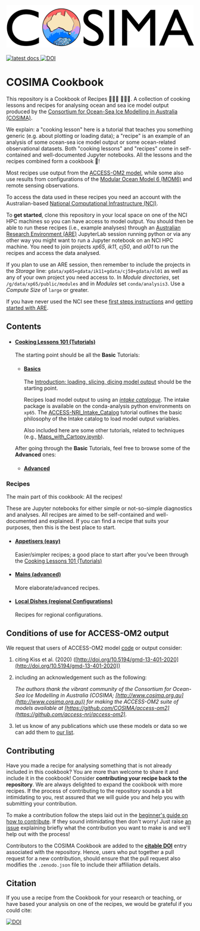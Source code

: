 <img src="https://github.com/COSIMA/logo/blob/master/png/logo_word.png" width="800"/>
<br/> <br/>

<a href="https://cosima-recipes.readthedocs.io/en/latest">
    <img alt="latest docs" src="https://img.shields.io/badge/docs-latest-blue.svg">
</a>

<a href="https://doi.org/10.5281/zenodo.14353852">
    <img src="https://zenodo.org/badge/DOI/10.5281/zenodo.14353852.svg" alt="DOI">
</a>

# COSIMA Cookbook

This repository is a Cookbook of Recipes 👩🏽‍🍳 👨🏻‍🍳.
A collection of cooking lessons and recipes for analysing ocean and sea ice model output produced by the [Consortium for Ocean-Sea Ice Modelling in Australia (COSIMA)](http://cosima.org.au/).

We explain: a "cooking lesson" here is a tutorial that teaches you something generic (e.g. about plotting or loading data); a "recipe" is an example of an analysis of some ocean-sea ice model output or some ocean-related observational datasets.
Both "cooking lessons" and "recipes" come in self-contained and well-documented Jupyter notebooks.
All the lessons and the recipes combined form a cookbook 📒!

Most recipes use output from the [ACCESS-OM2 model](https://doi.org/10.5194/gmd-13-401-2020), while some also use results from configurations of the [Modular Ocean Model 6 (MOM6)](https://github.com/mom-ocean/MOM6) and remote sensing observations.

To access the data used in these recipes you need an account with the Australian-based [National Computational Infrastructure (NCI)](https://nci.org.au/).

To **get started**, clone this repository in your local space on one of the NCI HPC machines so you can have access to model output. You should then be able to run these recipes (i.e., example analyses) through an [Australian Research Environment (ARE)](https://are.nci.org.au/) JupyterLab session running python or via any other way you might want to run a Jupyter notebook on an NCI HPC machine. You need to join projects _xp65_, _ik11_, _cj50_, and _ol01_ to run the recipes and access the data analysed.

If you plan to use an ARE session, then remember to include the projects in the _Storage_ line: `gdata/xp65+gdata/ik11+gdata/cj50+gdata/ol01` as well as any of your own project you need access to. In _Module directories_, set `/g/data/xp65/public/modules` and in _Modules_ set `conda/analysis3`. Use a _Compute Size_ of `large` or greater.

If you have never used the NCI see these [first steps instructions](https://access-hive.org.au/getting_started/) and [getting started with ARE](https://access-hive.org.au/getting_started/are/).

## Contents

 * #### [Cooking Lessons 101 (Tutorials)](https://cosima-recipes.readthedocs.io/en/latest/cooking-lessons-101/index.html)

   The starting point should be all the **Basic** Tutorials:

   * #### [Basics](https://cosima-recipes.readthedocs.io/en/latest/cooking-lessons-101/basics.html)

      The [Introduction: loading, slicing, dicing model output](https://cosima-recipes.readthedocs.io/en/latest/01-Cooking-Lessons-101/01-Basics/01-Loading-Slicing-Dicing-Output.html) should be the starting point.

      Recipes load model output to using an [_intake catalogue_](https://cosima-recipes.readthedocs.io/en/latest/01-Cooking-Lessons-101/01-Basics/02-ACCESS-NRI_Intake_Catalog.html). The intake package is available on the conda-analysis python environments on `xp65`. The [ACCESS-NRI_Intake_Catalog](https://cosima-recipes.readthedocs.io/en/latest/01-Cooking-Lessons-101/01-Basics/ACCESS-NRI_Intake_Catalog.html) tutorial outlines the basic philosophy of the Intake catalog to load model output variables.

      Also included here are some other tutorials, related to techniques (e.g., [Maps_with_Cartopy.ipynb](https://cosima-recipes.readthedocs.io/en/latest/01-Cooking-Lessons-101/01-Basics/Making_Maps_with_Cartopy.html)).

   After going through the **Basic** Tutorials, feel free to browse some of the **Advanced** ones:
   
   * #### [Advanced](https://cosima-recipes.readthedocs.io/en/latest/cooking-lessons-101/advanced.html)


### Recipes

The main part of this cookbook: All the recipes!

These are Jupyter notebooks for either simple or not-so-simple diagnostics and analyses. All recipes are aimed to be self-contained and  well-documented and explained.
If you can find a recipe that suits your purposes, then this is the best place to start.

* #### [Appetisers (easy)](https://cosima-recipes.readthedocs.io/en/latest/appetisers.html)

   Easier/simpler recipes; a good place to start after you’ve been through the [Cooking Lessons 101 (Tutorials)](https://cosima-recipes.readthedocs.io/en/latest/cooking-lessons-101.html)

* #### [Mains (advanced)](https://cosima-recipes.readthedocs.io/en/latest/mains.html)

   More elaborate/advanced recipes.

* #### [Local Dishes (regional Configurations)](https://cosima-recipes.readthedocs.io/en/latest/local-dishes.html)

   Recipes for regional configurations.


## Conditions of use for ACCESS-OM2 output

We request that users of ACCESS-OM2 model [code](https://github.com/access-nri/access-om2) or output consider:
1. citing Kiss et al. (2020) ([http://doi.org/10.5194/gmd-13-401-2020](http://doi.org/10.5194/gmd-13-401-2020))
2. including an acknowledgement such as the following:

   *The authors thank the vibrant community of the Consortium for Ocean-Sea Ice Modelling in Australia (COSIMA; [http://www.cosima.org.au](http://www.cosima.org.au)) for making the ACCESS-OM2 suite of models available at [https://github.com/COSIMA/access-om2](https://github.com/access-nri/access-om2).*

3. let us know of any publications which use these models or data so we can add them to [our list](https://scholar.google.com/citations?hl=en&user=inVqu_4AAAAJ).

## Contributing

Have you made a recipe for analysing something that is not already included in this cookbook?
You are more than welcome to share it and include it in the cookbook!
Consider **contributing your recipe back to the repository**.
We are always delighted to expand the cookbook with more recipes.
If the process of contributing to the repository sounds a bit intimidating to you, rest assured that we will guide you and help you with submitting your contribution.

To make a contribution follow the steps laid out in the [beginner's guide on how to contribute](
https://cosima-recipes.readthedocs.io/en/latest/contributing.html). If they sound intimidating then don't worry!
Just raise [an issue](https://github.com/COSIMA/cosima-recipes/issues) explaining briefly what the contribution you want to make is and we'll help out with the process!

Contributors to the COSIMA Cookbook are added to the [**citable DOI**](https://github.com/COSIMA/cosima-recipes?tab=readme-ov-file#citation) entry associated with the repository.
Hence, users who put together a pull request for a new contribution, should ensure that the pull request also modifies the `.zenodo.json` file to include their affiliation details.

## Citation

If you use a recipe from the Cookbook for your research or teaching, or have based your analysis on one of the recipes, we would be grateful if you could cite:

[![DOI](https://zenodo.org/badge/DOI/10.5281/zenodo.14353852.svg)](https://doi.org/10.5281/zenodo.14353852)
